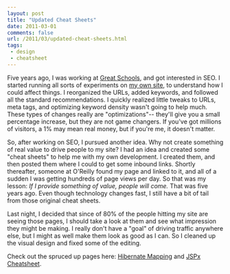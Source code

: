 ```yaml
---
layout: post
title: "Updated Cheat Sheets"
date: 2011-03-01
comments: false
url: /2011/03/updated-cheat-sheets.html
tags:
 - design
 - cheatsheet
---
```


Five years ago, I was working at [Great Schools](http://greatschools.org), and got interested in SEO. I started running all sorts of experiments on [my own site](http://ndpsoftware.com), to understand how I could affect things. I reorganized the URLs, added keywords, and followed all the standard recommendations. I quickly realized little tweaks to URLs, meta tags, and optimizing keyword density wasn't going to help much. These types of changes really are "optimizations"-- they'll give you a small percentage increase, but they are not game changers. If you've got millions of visitors, a 1% may mean real money, but if you're me, it doesn't matter.   
  
So, after working on SEO, I pursued another idea. Why not create something of real value to drive people to my site? I had an idea and created some "cheat sheets" to help me with my own development. I created them, and then posted them where I could to get some inbound links. Shortly thereafter, someone at O'Reilly found my page and linked to it, and all of a sudden I was getting hundreds of page views per day. So that was my lesson: _If I provide something of value, people will come._ That was five years ago. Even though technology changes fast, I still have a bit of tail from those original cheat sheets.   
  
Last night, I decided that since of 80% of the people hitting my site are seeing those pages, I should take a look at them and see what impression they might be making. I really don't have a "goal" of driving traffic anywhere else, but I might as well make them look as good as I can. So I cleaned up the visual design and fixed some of the editing.   
  
Check out the spruced up pages here: [Hibernate Mapping](http://ndpsoftware.com/HibernateMappingCheatSheet.html) and [JSPx Cheatsheet](http://ndpsoftware.com/JSPXMLCheatSheet.html).

